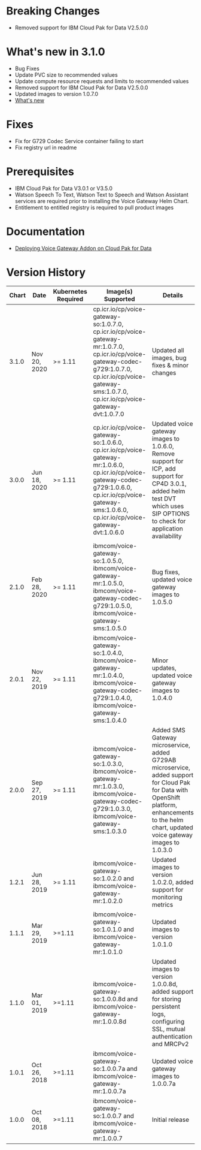 # Breaking Changes
- Removed support for IBM Cloud Pak for Data V2.5.0.0

# What's new in 3.1.0
- Bug Fixes
- Update PVC size to recommended values
- Update compute resource requests and limits to recommended values
- Removed support for IBM Cloud Pak for Data V2.5.0.0
- Updated images to version 1.0.7.0
- [What's new](https://www.ibm.com/support/knowledgecenter/SS4U29/whatsnew.html)

# Fixes
- Fix for G729 Codec Service container failing to start
- Fix registry url in readme

# Prerequisites
- IBM Cloud Pak for Data V3.0.1 or V3.5.0
- Watson Speech To Text, Watson Text to Speech and Watson Assistant services are required prior to installing the Voice Gateway Helm Chart.
- Entitlement to entitled registry is required to pull product images

# Documentation
- [Deploying Voice Gateway Addon on Cloud Pak for Data](https://www.ibm.com/support/knowledgecenter/SSQNUZ_current/svc-wavi/wavi-addon-install.html)

# Version History
| Chart | Date        | Kubernetes Required | Image(s) Supported | Details |
| ----- | ----------- | ----------- | ------------------ | ------- |
| 3.1.0 | Nov 20, 2020 | >= 1.11             | cp.icr.io/cp/voice-gateway-so:1.0.7.0, cp.icr.io/cp/voice-gateway-mr:1.0.7.0, cp.icr.io/cp/voice-gateway-codec-g729:1.0.7.0, cp.icr.io/cp/voice-gateway-sms:1.0.7.0, cp.icr.io/cp/voice-gateway-dvt:1.0.7.0   | Updated all images, bug fixes & minor changes |
| 3.0.0 | Jun 18, 2020 | >= 1.11             | cp.icr.io/cp/voice-gateway-so:1.0.6.0, cp.icr.io/cp/voice-gateway-mr:1.0.6.0, cp.icr.io/cp/voice-gateway-codec-g729:1.0.6.0, cp.icr.io/cp/voice-gateway-sms:1.0.6.0, cp.icr.io/cp/voice-gateway-dvt:1.0.6.0   | Updated voice gateway images to 1.0.6.0, Remove support for ICP, add support for CP4D 3.0.1, added helm test DVT which uses SIP OPTIONS to check for application availability                                                            |
| 2.1.0 | Feb 28, 2020 | >= 1.11             | ibmcom/voice-gateway-so:1.0.5.0, ibmcom/voice-gateway-mr:1.0.5.0, ibmcom/voice-gateway-codec-g729:1.0.5.0, ibmcom/voice-gateway-sms:1.0.5.0   | Bug fixes, updated voice gateway images to 1.0.5.0                                                                |
| 2.0.1 | Nov 22, 2019 | >= 1.11             | ibmcom/voice-gateway-so:1.0.4.0, ibmcom/voice-gateway-mr:1.0.4.0, ibmcom/voice-gateway-codec-g729:1.0.4.0, ibmcom/voice-gateway-sms:1.0.4.0   | Minor updates, updated voice gateway images to 1.0.4.0                                                                |
| 2.0.0 | Sep 27, 2019 | >= 1.11             | ibmcom/voice-gateway-so:1.0.3.0, ibmcom/voice-gateway-mr:1.0.3.0, ibmcom/voice-gateway-codec-g729:1.0.3.0, ibmcom/voice-gateway-sms:1.0.3.0   | Added SMS Gateway microservice, added G729AB microservice, added support for Cloud Pak for Data with OpenShift platform, enhancements to the helm chart, updated voice gateway images to 1.0.3.0                                                                |
| 1.2.1 | Jun 28, 2019 | >= 1.11    | ibmcom/voice-gateway-so:1.0.2.0 and ibmcom/voice-gateway-mr:1.0.2.0 | Updated images to version 1.0.2.0, added support for monitoring metrics |
| 1.1.1 | Mar 29, 2019 | >=1.11    | ibmcom/voice-gateway-so:1.0.1.0 and ibmcom/voice-gateway-mr:1.0.1.0 | Updated images to version 1.0.1.0 |
| 1.1.0 | Mar 01, 2019 | >=1.11    | ibmcom/voice-gateway-so:1.0.0.8d and ibmcom/voice-gateway-mr:1.0.0.8d | Updated images to version 1.0.0.8d, added support for storing persistent logs, configuring SSL, mutual authentication and MRCPv2 |
| 1.0.1 | Oct 26, 2018 | >=1.11    | ibmcom/voice-gateway-so:1.0.0.7a and ibmcom/voice-gateway-mr:1.0.0.7a | Updated voice gateway images to 1.0.0.7a |
| 1.0.0 | Oct 08, 2018 | >=1.11    | ibmcom/voice-gateway-so:1.0.0.7 and ibmcom/voice-gateway-mr:1.0.0.7 | Initial release |